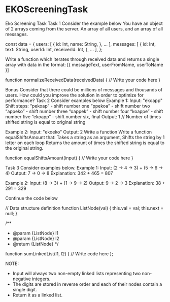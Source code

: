 # EKOScreeningTask
Eko Screening Task
Task 1
Consider the example below
You have an object of 2 arrays coming from the server. An array of all users, and an array of all messages.

const data = {
  users: [
    {
      id: Int,
      name: String,
    },
    ...
  ],
  messages: [
    {
      id: Int,
      text: String,
      userId: Int,
      receiverId: Int,
    },
    ...
  ],
};

Write a function which iterates through received data and returns a single array with data in the format: [{ messageText, userFromName, userToName }]

function normalizeReceivedData(receivedData) {
  // Write your code here
}

Bonus
Consider that there could be millions of messages and thousands of users. How could you improve the solution in order to optimize for performance?
Task 2
Consider examples below
Example 1:
Input: "ekoapp"
Shift steps:
  “pekoap” - shift number one
  “ppekoa” - shift number two
  “appeko” - shift number three
  “oappek” - shift number four
  “koappe” - shift number five
  “ekoapp” - shift number six, final
Output: 1 // Number of times shifted string is equal to original string

Example 2:
Input: "ekoeko"
Output: 2
Write a function
Write a function equalShiftsAmount that:
Takes a string as an argument,
Shifts the string by 1 letter on each loop
Returns the amount of times the shifted string is equal to the original string.

function equalShiftsAmount(input) {
  // Write your code here
}



Task 3
Consider examples below.
Example 1:
Input: (2 -> 4 -> 3) + (5 -> 6 -> 4)
Output: 7 -> 0 -> 8
Explanation: 342 + 465 = 807

Example 2:
Input: (8 -> 3) + (1 -> 9 -> 2)
Output: 9 -> 2 -> 3
Explanation: 38 + 291 = 329

Continue the code below

// Data structure definition
function ListNode(val) {
  this.val = val;
  this.next = null;
}

/**
 * @param {ListNode} l1
 * @param {ListNode} l2
 * @return {ListNode}
 */

function sumLinkedList(l1, l2) {
  // Write code here
};


NOTE:
- Input will always two non-empty linked lists representing two non-negative integers.
- The digits are stored in reverse order and each of their nodes contain a single digit.
- Return it as a linked list.


